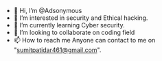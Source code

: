 - 👋 Hi, I’m @Adsonymous
- 👀 I’m interested in security and Ethical hacking.
- 🌱 I’m currently learning Cyber security.
- 💞️ I’m looking to collaborate on coding field
- 📫 How to reach me Anyone can contact to me on "sumitpatidar461@gmail.com".

<!---
Adsonymous/Adsonymous is a ✨ special ✨ repository because its `README.md` (this file) appears on your GitHub profile.
You can click the Preview link to take a look at your changes.
--->
